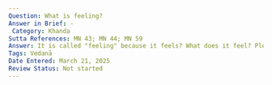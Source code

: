 ```yaml
---
Question: What is feeling?
Answer in Brief: -
 Category: Khanda
Sutta References: MN 43; MN 44; MN 59
Answer: It is called "feeling" because it feels? What does it feel? Pleasure, pain, and neither-pleasure-nor-pain. What is pleasure?
Tags: Vedanā
Date Entered: March 21, 2025
Review Status: Not started
---
```

